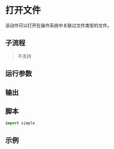 # 打开文件 
该动作可以打开在操作系统中关联过文件类型的文件。



## 子流程

> 不支持


## 运行参数



## 输出



## 脚本

```python
import simple

```

## 示例

